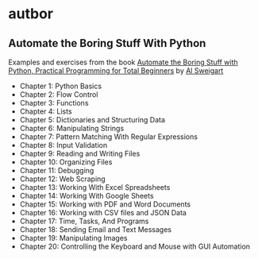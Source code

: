 # autbor
## Automate the Boring Stuff With Python
Examples and exercises from the book [Automate the Boring Stuff with Python, Practical Programming for Total Beginners](https://nostarch.com/automatestuff2/) by [Al Sweigart](https://inventwithpython.com/)

- Chapter 1: Python Basics
- Chapter 2: Flow Control
- Chapter 3: Functions
- Chapter 4: Lists
- Chapter 5: Dictionaries and Structuring Data
- Chapter 6: Manipulating Strings
- Chapter 7: Pattern Matching With Regular Expressions
- Chapter 8: Input Validation
- Chapter 9: Reading and Writing Files
- Chapter 10: Organizing Files
- Chapter 11: Debugging
- Chapter 12: Web Scraping
- Chapter 13: Working With Excel Spreadsheets
- Chapter 14: Working With Google Sheets
- Chapter 15: Working with PDF and Word Documents
- Chapter 16: Working with CSV files and JSON Data
- Chapter 17: Time, Tasks, And Programs
- Chapter 18: Sending Email and Text Messages
- Chapter 19: Manipulating Images
- Chapter 20: Controlling the Keyboard and Mouse with GUI Automation